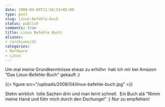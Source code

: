 ```yaml
---
date: 2008-04-04T11:56:52+02:00
type: post
slug: linux-befehle-buch
status: publish
comments: true
title: Linux Befehle Buch!
aliases:
- /archives/21
categories:
- Hardware
- Linux
---
```


Um mal meine Grundkenntnisse etwas zu erhöhn  hab ich mir bei Amazon "Das Linux-Befehle-Buch" gekauft :)

{{< figure src="/uploads/2008/04/linux-befehle-buch.jpg" >}}

Stehn wirklich  tolle Sachen drin und man lernt schnell.  Ein Buch alá "Nimm meine Hand und führ mich durch den Dschungel" :) Nur zu empfehlen!

